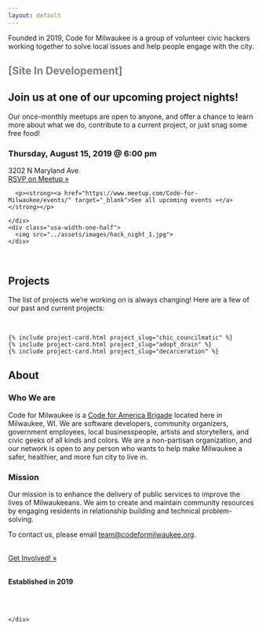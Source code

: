 ```yaml
---
layout: default
---
```

<div class="usa-grid-wide">
    <div id="hero-image" class="usa-width-one-whole">
        <div id="hero-header-text" class="usa-width-two-thirds">
            <div id="hero-p">
                <p>Founded in 2019, Code for Milwaukee is a group of volunteer civic hackers working together to solve local issues and help people engage with the city.</p>
            </div>
        </div>
    </div>
</div>

<div class="usa-grid">
    <div class="usa-width-three-fourths usa-section">
        <h2 style="color:gray;">[Site In Developement]</h2>
        <h2 id="project-nights">Join us at one of our upcoming project nights!</h2>
        <p>Our once-monthly meetups are open to anyone, and offer a chance to learn more about what we do, contribute to a current project, or just snag some free food!</p>
    </div>
    <div class="usa-width-one-half">
      <h3>Thursday, August 15, 2019 @ 6:00 pm</h3>
      <p><span>3202 N Maryland Ave</span>
      <br>
      <a target="_blank" href="https://www.meetup.com/Code-for-Milwaukee/events/263263670/" class="usa-button">RSVP on Meetup »</a>
      </p>

      <p><strong><a href="https://www.meetup.com/Code-for-Milwaukee/events/" target="_blank">See all upcoming events »</a></strong></p>

    </div>
    <div class="usa-width-one-half">
      <img src="../assets/images/hack_night_1.jpg">
    </div>
</div>

<div class="usa-grid">
  <div class="usa-width-one-whole usa-section">
    <div class="usa-width-one-whole">
        <br>
        <h2 id="projects">Projects</h2>
        <p>The list of projects we’re working on is always changing! Here are a few of our past and current projects:</p>
        <br>
    </div>


    {% include project-card.html project_slug="chic_councilmatic" %}
    {% include project-card.html project_slug="adopt_drain" %}
    {% include project-card.html project_slug="decarceration" %}

  </div>
</div>

<div class="usa-grid">
  <div class="usa-section">
    <div class="usa-width-one-whole">
      <h2 id="about">About</h2>
      <div class="usa-width-two-thirds">
         <h3>Who We are</h3>
        <p>Code for Milwaukee is a <a href="http://brigade.codeforamerica.org/">Code for America Brigade</a> located here in Milwaukee, WI. We are software developers, community organizers, government employees, local businesspeople, artists and storytellers, and civic geeks of all kinds and colors. We are a non-partisan organization, and our network is open to any person who wants to help make Milwaukee a safer, healthier, and more fun city to live in.</p>
         <h3> Mission </h3>
        <p>Our mission is to enhance the delivery of public services to improve the lives of Milwaukeeans. We aim to create and maintain community resources by engaging residents in relationship building and technical problem-solving.</p>
        <p>To contact us, please email <a href="mailto:team@codeformilwaukee.org">team@codeformilwaukee.org</a>.</p>
        <br>
                <a target="_blank" href="https://forms.gle/SpCTwWxsDdmsB6kj6" class="usa-button">Get Involved! »</a>
        <br>
        <br>
        <div class="usa-width-one-third">
          <p><strong>Established in 2019</strong></p>
        </div>
        <br>
        <br>
      </div>

    </div>
  </div>
</div>

<div class="usa-grid-wide">
    <div class="usa-width-one-whole" align="center">
        <!-- <br>
        <button> Submit a Proposal </button> -->
    </div>
</div>
